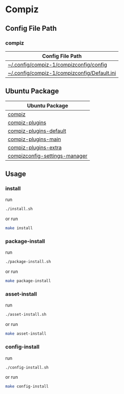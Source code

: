 
# Compiz


## Config File Path


### compiz

| Config File Path |
| --- |
| [~/.config/compiz-1/compizconfig/config](./asset/overlay/etc/skel/.config/compiz-1/compizconfig/config) |
| [~/.config/compiz-1/compizconfig/Default.ini](./asset/overlay/etc/skel/.config/compiz-1/compizconfig/Default.ini) |




## Ubuntu Package

| Ubuntu Package |
| --- |
| [compiz](https://packages.ubuntu.com/noble/compiz) |
| [compiz-plugins](https://packages.ubuntu.com/noble/compiz-plugins) |
| [compiz-plugins-default](https://packages.ubuntu.com/noble/compiz-plugins-default) |
| [compiz-plugins-main](https://packages.ubuntu.com/noble/compiz-plugins-main) |
| [compiz-plugins-extra](https://packages.ubuntu.com/noble/compiz-plugins-extra) |
| [compizconfig-settings-manager](https://packages.ubuntu.com/noble/compizconfig-settings-manager) |


## Usage


### install

run

``` sh
./install.sh
```

or run

``` sh
make install
```


### package-install

run

``` sh
./package-install.sh
```

or run

``` sh
make package-install
```


### asset-install

run

``` sh
./asset-install.sh
```

or run

``` sh
make asset-install
```


### config-install

run

``` sh
./config-install.sh
```

or run

``` sh
make config-install
```
